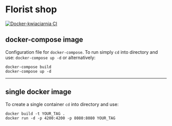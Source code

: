 # Florist shop

[![Docker-kwiaciarnia CI](https://github.com/VoQspu/docker-kwiaciarnia/actions/workflows/docker-image.yml/badge.svg)](https://github.com/VoQspu/docker-kwiaciarnia/actions/workflows/docker-image.yml)

## docker-compose image
Configuration file for `docker-compose`. To run simply `cd` into directory and use:
`docker-compose up -d`
  or alternatively:
```
docker-compose build
docker-compose up -d
```
---
## single docker image
To create a single container `cd` into directory and use:
```
docker build -t YOUR_TAG .
docker run -d -p 4200:4200 -p 8080:8080 YOUR_TAG
```

